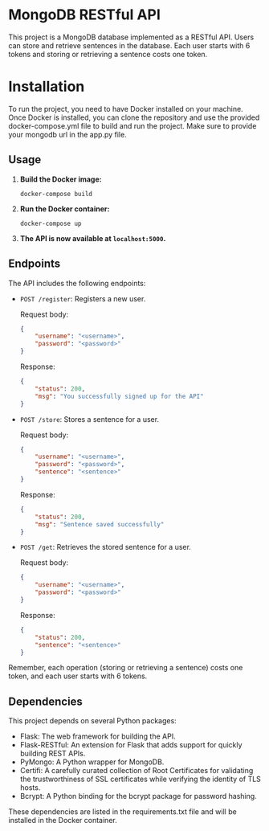 # MongoDB RESTful API
This project is a MongoDB database implemented as a RESTful API. Users can store and retrieve sentences in the database. Each user starts with 6 tokens and storing or retrieving a sentence costs one token.
# Installation
To run the project, you need to have Docker installed on your machine. Once Docker is installed, you can clone the repository and use the provided docker-compose.yml file to build and run the project. Make sure to provide your mongodb url in the app.py file.

## Usage

1. **Build the Docker image:**

    ```shell
    docker-compose build
    ```

2. **Run the Docker container:**

    ```shell
    docker-compose up
    ```

3. **The API is now available at `localhost:5000`.**

## Endpoints

The API includes the following endpoints:

- `POST /register`: Registers a new user.

    Request body: 
    ```json
    { 
        "username": "<username>", 
        "password": "<password>" 
    }
    ```
    Response: 
    ```json
    { 
        "status": 200, 
        "msg": "You successfully signed up for the API" 
    }
    ```

- `POST /store`: Stores a sentence for a user.

    Request body: 
    ```json
    { 
        "username": "<username>", 
        "password": "<password>", 
        "sentence": "<sentence>" 
    }
    ```
    Response: 
    ```json
    { 
        "status": 200, 
        "msg": "Sentence saved successfully" 
    }
    ```

- `POST /get`: Retrieves the stored sentence for a user.

    Request body: 
    ```json
    { 
        "username": "<username>", 
        "password": "<password>" 
    }
    ```
    Response: 
    ```json
    { 
        "status": 200, 
        "sentence": "<sentence>" 
    }
    ```

Remember, each operation (storing or retrieving a sentence) costs one token, and each user starts with 6 tokens.

## Dependencies

This project depends on several Python packages:

- Flask: The web framework for building the API.
- Flask-RESTful: An extension for Flask that adds support for quickly building REST APIs.
- PyMongo: A Python wrapper for MongoDB.
- Certifi: A carefully curated collection of Root Certificates for validating the trustworthiness of SSL certificates while verifying the identity of TLS hosts.
- Bcrypt: A Python binding for the bcrypt package for password hashing.

These dependencies are listed in the requirements.txt file and will be installed in the Docker container.




